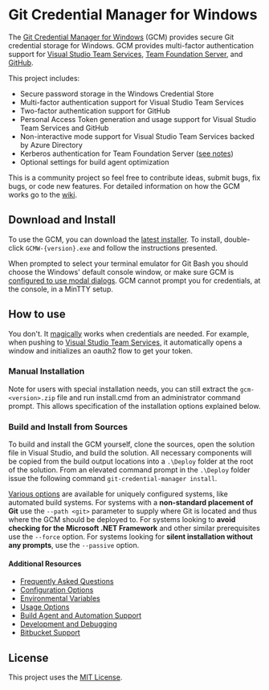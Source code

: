 # Git Credential Manager for Windows

The [Git Credential Manager for Windows](https://github.com/Microsoft/Git-Credential-Manager-for-Windows) (GCM) provides secure Git credential storage for Windows.
GCM provides multi-factor authentication support for [Visual Studio Team Services](https://www.visualstudio.com/), [Team Foundation Server](Faq.md#q-i-thought-microsoft-was-maintaining-this-why-does-the-gcm-not-work-as-expected-with-tfs), and [GitHub](https://github.com/).

This project includes:

* Secure password storage in the Windows Credential Store
* Multi-factor authentication support for Visual Studio Team Services
* Two-factor authentication support for GitHub
* Personal Access Token generation and usage support for Visual Studio Team Services and GitHub
* Non-interactive mode support for Visual Studio Team Services backed by Azure Directory
* Kerberos authentication for Team Foundation Server ([see notes](#q-i-thought-microsoft-was-maintaining-this-why-does-the-gcm-not-work-as-expected-with-tfs))
* Optional settings for build agent optimization

This is a community project so feel free to contribute ideas, submit bugs, fix bugs, or code new features.
For detailed information on how the GCM works go to the [wiki](https://github.com/Microsoft/Git-Credential-Manager-for-Windows/wiki/How-the-Git-Credential-Managers-works).

## Download and Install

To use the GCM, you can download the [latest installer](https://github.com/Microsoft/Git-Credential-Manager-for-Windows/releases/latest).
To install, double-click `GCMW-{version}.exe` and follow the instructions presented.

When prompted to select your terminal emulator for Git Bash you should choose the Windows' default console window, or make sure GCM is [configured to use modal dialogs](Configuration.md#modalprompt).
GCM cannot prompt you for credentials, at the console, in a MinTTY setup.

## How to use

You don't.
It [magically](https://github.com/Microsoft/Git-Credential-Manager-for-Windows/issues/31) works when credentials are needed.
For example, when pushing to [Visual Studio Team Services](https://www.visualstudio.com), it automatically opens a window and initializes an oauth2 flow to get your token.

### Manual Installation

Note for users with special installation needs, you can still extract the `gcm-<version>.zip` file and run install.cmd from an administrator command prompt.
This allows specification of the installation options explained below.

### Build and Install from Sources

To build and install the GCM yourself, clone the sources, open the solution file in Visual Studio, and build the solution.
All necessary components will be copied from the build output locations into a `.\Deploy` folder at the root of the solution.
From an elevated command prompt in the `.\Deploy` folder issue the following command `git-credential-manager install`.

[Various options](Configuration.md) are available for uniquely configured systems, like automated build systems.
For systems with a **non-standard placement of Git** use the `--path <git>` parameter to supply where Git is located and thus where the GCM should be deployed to.
For systems looking to **avoid checking for the Microsoft .NET Framework** and other similar prerequisites use the `--force` option.
For systems looking for **silent installation without any prompts**, use the `--passive` option.

#### Additional Resources

* [Frequently Asked Questions](Faq.md)
* [Configuration Options](Configuration.md)
* [Environmental Variables](Environment.md)
* [Usage Options](CredentialManager.md)
* [Build Agent and Automation Support](Automation.md)
* [Development and Debugging](Development.md)
* [Bitbucket Support](Bitbucket.md)

## License

This project uses the [MIT License](https://github.com/Microsoft/Git-Credential-Manager-for-Windows/blob/master/LICENSE.txt).

